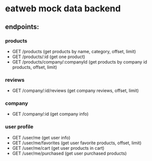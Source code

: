 # eatweb mock data backend

## endpoints:

### products
- GET /products (get products by name, category, offset, limit)
- GET /products/:id (get one product)
- GET /products/company/:companyId (get products by company id products, offset, limit)

### reviews
- GET /company/:id/reviews (get company reviews, offset, limit)

### company
- GET /company/:id (get company info)

### user profile
- GET /user/me (get user info)
- GET /user/me/favorites (get user favorite products, offset, limit)
- GET /user/me/cart (get user products in cart)
- GET /user/me/purchased (get user purchased products)
